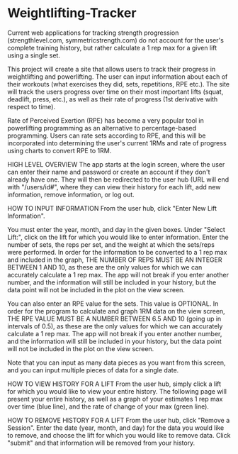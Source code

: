 # Weightlifting-Tracker

Current web applications for tracking strength progression (strengthlevel.com, symmetricstrength.com) do not account for the user's complete training history, but rather calculate a 1 rep max for a given lift using a single set.

This project will create a site that allows users to track their progress in weightlifting and powerlifting. The user can input information about each of their workouts (what exercises they did, sets, repetitions, RPE etc.). The site will track the users progress over time on their most important lifts (squat, deadlift, press, etc.), as well as their rate of progress (1st derivative with respect to time).

Rate of Perceived Exertion (RPE) has become a very popular tool in powerlifting programming as an alternative to percentage-based programming. Users can rate sets according to RPE, and this will be incorporated into determining the user's current 1RMs and rate of progress using charts to convert RPE to 1RM.

HIGH LEVEL OVERVIEW
The app starts at the login screen, where the user can enter their name and password or create an account if they don't already have one. They will then be redirected to the user hub (URL will end with "/users/id#", where they can view their history for each lift, add new information, remove information, or log out.

HOW TO INPUT INFORMATION
From the user hub, click "Enter New Lift Information".

You must enter the year, month, and day in the given boxes. Under "Select Lift:", click on the lift for which you would like to enter information. Enter the number of sets, the reps per set, and the weight at which the sets/reps were performed. In order for the information to be converted to a 1 rep max and included in the graph, THE NUMBER OF REPS MUST BE AN INTEGER BETWEEN 1 AND 10, as these are the only values for which we can accurately calculate a 1 rep max. The app will not break if you enter another number, and the information will still be included in your history, but the data point will not be included in the plot on the view screen.

You can also enter an RPE value for the sets. This value is OPTIONAL. In order for the program to calculate and graph 1RM data on the view screen, THE RPE VALUE MUST BE A NUMBER BETWEEN 6.5 AND 10 (going up in intervals of 0.5), as these are the only values for which we can accurately calculate a 1 rep max. The app will not break if you enter another number, and the information will still be included in your history, but the data point will not be included in the plot on the view screen.

Note that you can input as many data pieces as you want from this screen, and you can input multiple pieces of data for a single date.

HOW TO VIEW HISTORY FOR A LIFT
From the user hub, simply click a lift for which you would like to view your entire history. The following page will present your entire history, as well as a graph of your estimates 1 rep max over time (blue line), and the rate of change of your max (green line).

HOW TO REMOVE HISTORY FOR A LIFT
From the user hub, click "Remove a Session". Enter the date (year, month, and day) for the data you would like to remove, and choose the lift for which you would like to remove data. Click "submit" and that information will be removed from your history.
